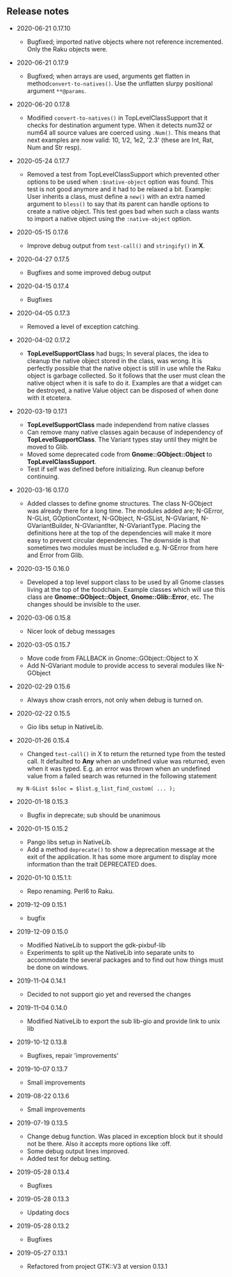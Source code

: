 ## Release notes
* 2020-06-21 0.17.10
  * Bugfixed; imported native objects where not reference incremented. Only the Raku objects were.

* 2020-06-21 0.17.9
  * Bugfixed; when arrays are used, arguments get flatten in method`convert-to-natives()`. Use the unflatten slurpy positional argument `**@params`.

* 2020-06-20 0.17.8
  * Modified `convert-to-natives()` in TopLevelClassSupport that it checks for destination argument type. When it detects num32 or num64 all source values are coerced using `.Num()`. This means that next examples are now valid: 10, 1/2, 1e2, '2.3' (these are Int, Rat, Num and Str resp).

* 2020-05-24 0.17.7
  * Removed a test from TopLevelClassSupport which prevented other options to be used when `:$native-object` option was found. This test is not good anymore and it had to be relaxed a bit. Example: User inherits a class, must define a `new()` with an extra named argument to `bless()` to say that its parent can handle options to create a native object. This test goes bad when such a class wants to import a native object using the `:native-object` option.

* 2020-05-15 0.17.6
  * Improve debug output from `test-call()` and `stringify()` in **X**.

* 2020-04-27 0.17.5
  * Bugfixes and some improved debug output

* 2020-04-15 0.17.4
  * Bugfixes

* 2020-04-05 0.17.3
  * Removed a level of exception catching.

* 2020-04-02 0.17.2
  * **TopLevelSupportClass** had bugs; In several places, the idea to cleanup the native object stored in the class, was wrong. It is perfectly possible that the native object is still in use while the Raku object is garbage collected. So it follows that the user must clean the native object when it is safe to do it. Examples are that a widget can be destroyed, a native Value object can be disposed of when done with it etcetera.

* 2020-03-19 0.17.1
  * **TopLevelSupportClass** made independend from native classes
  * Can remove many native classes again because of independency of **TopLevelSupportClass**. The Variant types stay until they might be moved to Glib.
  * Moved some deprecated code from **Gnome::GObject::Object** to **TopLevelClassSupport**.
  * Test if self was defined before initializing. Run cleanup before continuing.

* 2020-03-16 0.17.0
  * Added classes to define gnome structures. The class N-GObject was already there for a long time. The modules added are; N-GError, N-GList, GOptionContext, N-GObject, N-GSList, N-GVariant, N-GVariantBuilder, N-GVariantIter, N-GVariantType. Placing the definitions here at the top of the dependencies will make it more easy to prevent circular dependencies. The downside is that sometimes two modules must be included e.g. N-GError from here and Error from Glib.

* 2020-03-15 0.16.0
  * Developed a top level support class to be used by all Gnome classes living at the top of the foodchain. Example classes which will use this class are **Gnome::GObject::Object**, **Gnome::Glib::Error**, etc. The changes should be invisible to the user.

* 2020-03-06 0.15.8
  * Nicer look of debug messages

* 2020-03-05 0.15.7
  * Move code from FALLBACK in Gnome::GObject::Object to X
  * Add N-GVariant module to provide access to several modules like N-GObject

* 2020-02-29 0.15.6
  * Always show crash errors, not only when debug is turned on.

* 2020-02-22 0.15.5
  * Gio libs setup in NativeLib.

* 2020-01-26 0.15.4
  * Changed `test-call()` in X to return the returned type from the tested call. It defaulted to **Any** when an undefined value was returned, even when it was typed. E.g. an error was thrown when an undefined value from a failed search was returned in the following statement
  ```
  my N-GList $sloc = $list.g_list_find_custom( ... );
  ```

* 2020-01-18 0.15.3
  * Bugfix in deprecate; sub should be unanimous

* 2020-01-15 0.15.2
  * Pango libs setup in NativeLib.
  * Add a method `deprecate()` to show a deprecation message at the exit of the application. It has some more argument to display more information than the trait DEPRECATED does.

* 2020-01-10 0.15.1.1:
  * Repo renaming. Perl6 to Raku.

* 2019-12-09 0.15.1
  * bugfix

* 2019-12-09 0.15.0
  * Modified NativeLib to support the gdk-pixbuf-lib
  * Experiments to split up the NativeLib into separate units to accommodate the several packages and to find out how things must be done on windows.

* 2019-11-04 0.14.1
  * Decided to not support gio yet and reversed the changes

* 2019-11-04 0.14.0
  * Modified NativeLib to export the sub lib-gio and provide link to unix lib

* 2019-10-12 0.13.8
  * Bugfixes, repair 'improvements'

* 2019-10-07 0.13.7
  * Small improvements

* 2019-08-22 0.13.6
  * Small improvements

* 2019-07-19 0.13.5
  * Change debug function. Was placed in exception block but it should not be there. Also it accepts more options like :off.
  * Some debug output lines improved.
  * Added test for debug setting.

* 2019-05-28 0.13.4
  * Bugfixes

* 2019-05-28 0.13.3
  * Updating docs

* 2019-05-28 0.13.2
  * Bugfixes

* 2019-05-27 0.13.1
  * Refactored from project GTK::V3 at version 0.13.1
